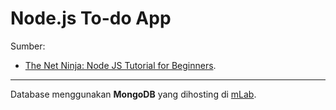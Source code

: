 # Node.js To-do App

Sumber:
- [The Net Ninja: Node JS Tutorial for Beginners](https://www.youtube.com/watch?v=w-7RQ46RgxU&list=PL4cUxeGkcC9gcy9lrvMJ75z9maRw4byYp).
---
Database menggunakan **MongoDB** yang dihosting di [mLab](https://mlab.com/).